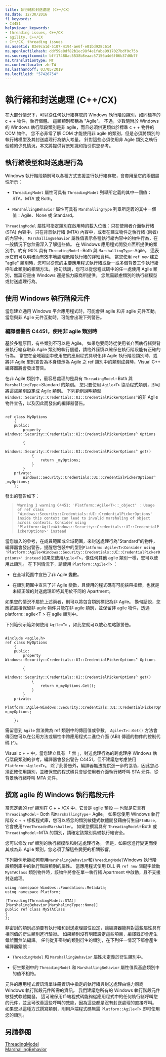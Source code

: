 ```yaml
---
title: 執行緒和封送處理 (C++/CX)
ms.date: 12/30/2016
f1_keywords:
- C4451
helpviewer_keywords:
- threading issues, C++/CX
- agility, C++/CX
- C++/CX, threading issues
ms.assetid: 83e9ca1d-5107-4194-ae6f-e01bd928c614
ms.openlocfilehash: ddf59e8df82b1ec98f4e1fabe9917027bdf0c75b
ms.sourcegitcommit: bff17488ac5538b8eaac57156a4d6f06b37d6b7f
ms.translationtype: MT
ms.contentlocale: zh-TW
ms.lasthandoff: 03/05/2019
ms.locfileid: "57426754"
---
```

# <a name="threading-and-marshaling-ccx"></a>執行緒和封送處理 (C++/CX)

在大部分情況下，可以從任何執行緒存取的 Windows 執行階段類別，如同標準的 c + + 物件，執行個體。 這類類別都稱為 "Agile"。 不過，少數隨附於 Windows 的 Windows 執行階段類別是非 agile，而且必須供更類似於標準 c + + 物件的 COM 物件。 您不必非常了解 COM 才能使用非 agile 的類別，但是必須將類別的執行緒模型及其封送處理行為納入考量。 針對這些必須使用非 Agile 類別之執行個體的少見情況，本文將提供背景知識和指引供您參考。

## <a name="threading-model-and-marshaling-behavior"></a>執行緒模型和封送處理行為

Windows 執行階段類別可以各種方式支援並行執行緒存取，會套用至它的兩個屬性所示：

- `ThreadingModel` 屬性可具有 `ThreadingModel` 列舉所定義的其中一個值：STA、MTA 或 Both。

- `MarshallingBehavior` 屬性可具有 `MarshallingType` 列舉所定義的其中一個值：Agile、None 或 Standard。

`ThreadingModel` 屬性可指定類別在啟用時的載入位置：只在使用者介面執行緒 (STA) 內容中、只在背景執行緒 (MTA) 內容中，或者在建立物件之執行緒 (兩者) 的內容中。 `MarshallingBehavior` 屬性值表示各種執行緒內容中的物件行為，在一般情況下您無需深入了解這些值。  在 Windows 應用程式開發介面所提供的類別中，約有 90% 具有 `ThreadingModel`=Both 與 `MarshallingType`=Agile。 這表示它們可以明確而有效率地處理低階執行緒的詳細資料。   當您使用 `ref new` 建立 "agile" 類別時，您可以從您的主要應用程式執行緒或從一或多個背景工作執行緒呼叫此類別的相關方法。  換句話說，您可以從您程式碼中的任一處使用 Agile 類別，無論它是由 Windows 還是協力廠商所提供。 您無需顧慮類別的執行緒模型或封送處理行為。

## <a name="consuming-windows-runtime-components"></a>使用 Windows 執行階段元件

當您建立通用 Windows 平台應用程式時，可能會與 agile 和非 agile 元件互動。 當您與非 Agile 元件互動時，可能會出現下列警告。

### <a name="compiler-warning-c4451-when-consuming-non-agile-classes"></a>編譯器警告 C4451，使用非 agile 類別時

基於多種原因，有些類別不可以是 Agile。 如果您要同時從使用者介面執行緒與背景執行緒存取非 Agile 類別的執行個體，請格外謹慎以確保在執行階段能有正確的行為。 當您在全域範圍中使用您的應用程式具現化非 Agile 執行階段類別時，或將非 Agile 型别宣告為本身標示為 Agile 之 ref 類別中的類別成員時，Visual C++ 編譯器將會發出警告。

在非 Agile 類別中，最容易處理的是具有 `ThreadingModel`=Both 與 `MarshallingType`=Standard 的類別。  您只要使用 `Agile<T>` 協助程式類別，即可將這些類別設定成 Agile 類別。   下列範例說明類型 `Windows::Security::Credentials::UI::CredentialPickerOptions^`的非 Agile 物件宣告，以及因此而發出的編譯器警告。

```

ref class MyOptions
    {
    public:
        property Windows::Security::Credentials::UI::CredentialPickerOptions^ Options

        {
            Windows::Security::Credentials::UI::CredentialPickerOptions^ get()
            {
                return _myOptions;
            }
        }
    private:
        Windows::Security::Credentials::UI::CredentialPickerOptions^ _myOptions;
    };
```

發出的警告如下：

> `Warning 1 warning C4451: 'Platform::Agile<T>::_object' : Usage of ref class 'Windows::Security::Credentials::UI::CredentialPickerOptions' inside this context can lead to invalid marshaling of object across contexts. Consider using 'Platform::Agile<Windows::Security::Credentials::UI::CredentialPickerOptions>' instead`

當您加入的參考，在成員範圍或全域範圍，來封送處理行為"Standard"的物件，編譯器會發出警告，提醒您包裝中的型別`Platform::Agile<T>`:`Consider using 'Platform::Agile<Windows::Security::Credentials::UI::CredentialPickerOptions>' instead` 如果您使用`Agile<T>`，像任何其他 agile 類別一樣，您可以使用此類別。 在下列情況下，請使用 `Platform::Agile<T>` ：

- 在全域範圍中宣告了非 Agile 變數。

- 在類別範圍中宣告了非 Agile 變數，且使用的程式碼有可能挾帶指標，也就是未經正確的封送處理即將其用於不同的 Apartment。

如果您的情況不屬於上述兩者，則可以將包含類別標記為非 Agile。 換句話說，您應該直接保留非 agile 物件只能在非 agile 類別，並保留非 agile 物件，透過 platform:: agile\<T > 在 agile 類別中。

下列範例示範如何使用 `Agile<T>` ，如此您就可以放心忽略該警告。

```

#include <agile.h>
ref class MyOptions
    {
    public:
        property Windows::Security::Credentials::UI::CredentialPickerOptions^ Options

        {
            Windows::Security::Credentials::UI::CredentialPickerOptions^ get()
            {
                return m_myOptions.Get();
            }
        }
    private:
        Platform::Agile<Windows::Security::Credentials::UI::CredentialPickerOptions^> m_myOptions;

    };
```

需留意到 `Agile` 無法做為 ref 類別中的傳回值或參數。 `Agile<T>::Get()` 方法會傳回您可以在公用方法或屬性中跨應用程式二進位介面 (ABI) 傳遞的物件的控制代碼 (^)。

Visual c + + 中，當您建立具有 「 無 」，封送處理行為的跨處理序 Windows 執行階段類別的參考，編譯器會發出警告 C4451，但不建議您考慮使用`Platform::Agile<T>`。  除了此警告外，編譯器無法提供進一歩的協助，因此您必須正確使用類別，並確保您的程式碼只會從使用者介面執行緒呼叫 STA 元件，從背景執行緒呼叫 MTA 元件。

## <a name="authoring-agile-windows-runtime-components"></a>撰寫 agile 的 Windows 執行階段元件

當您定義的 ref 類別在 C + + /CX 中，它會是 agile 預設 — 也就是它具有`ThreadingModel`= Both 和`MarshallingType`= Agile。  如果您使用 Windows 執行階段 c + + 樣板程式庫，您可以將您的類別敏捷式軟體開發藉由衍生自`FtmBase`，它會使用`FreeThreadedMarshaller`。  如果您撰寫具有 `ThreadingModel`=Both 或 `ThreadingModel`=MTA 的類別，請確定該類別具備執行緒安全。

您可以修改 ref 類別的執行緒模型和封送處理行為。 但是，如果您進行變更而使其成為非 Agile 類別，您必須了解這些變更的相關影響。

下列範例示範如何套用`MarshalingBehavior`和`ThreadingModel`Windows 執行階段類別庫中的執行階段類別的屬性。 當應用程式使用 DLL 與 `ref new` 關鍵字啟動 `MySTAClass` 類別物件時，該物件將會在單一執行緒 Apartment 中啟動，且不支援封送處理。

```
using namespace Windows::Foundation::Metadata;
using namespace Platform;

[Threading(ThreadingModel::STA)]
[MarshalingBehavior(MarshalingType::None)]
public ref class MySTAClass
{
};
```

非密封的類別必須要有執行緒和封送處理屬性設定，讓編譯器能夠對這些屬性具有相同值的衍生類別進行驗證。 如果類別沒有明確設定這些項目，編譯器即會產生錯誤而無法編譯。 任何從非密封的類別衍生的類別，在下列任一情況下都會產生編譯器錯誤：

- `ThreadingModel` 和 `MarshallingBehavior` 屬性未定義於衍生類別中。

- 衍生類別中的 `ThreadingModel` 和 `MarshallingBehavior` 屬性值與基底類別中的值不相符。

元件的應用程式資訊清單註冊資訊中指定的執行緒與封送處理由協力廠商 Windows 執行階段元件所需的資訊。 我們建議您所有的 Windows 執行階段元件敏捷式軟體開發。 這可確保用戶端程式碼能夠從應用程式中的任何執行緒呼叫您的元件，並且可改善這些呼叫的效能，因為這些都是沒有封送處理的直接呼叫。 如果您以這種方式撰寫類別，則用戶端程式碼無需 `Platform::Agile<T>` 即可使用您的類別。

## <a name="see-also"></a>另請參閱

[ThreadingModel](/uwp/api/Windows.Foundation.Metadata.ThreadingModel)<br/>
[MarshallingBehavior](/uwp/api/windows.foundation.metadata.marshalingbehaviorattribute)